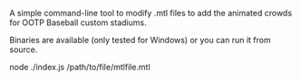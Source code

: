A simple command-line tool to modify .mtl files to add the animated crowds for OOTP Baseball custom stadiums.

Binaries are available (only tested for Windows) or you can run it from source.

node ./index.js /path/to/file/mtlfile.mtl
